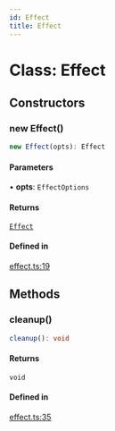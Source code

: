 ```yaml
---
id: Effect
title: Effect
---
```


# Class: Effect

## Constructors

### new Effect()

```ts
new Effect(opts): Effect
```

#### Parameters

• **opts**: `EffectOptions`

#### Returns

[`Effect`](effect.md)

#### Defined in

[effect.ts:19](https://github.com/TanStack/store/blob/main/packages/store/src/effect.ts#L19)

## Methods

### cleanup()

```ts
cleanup(): void
```

#### Returns

`void`

#### Defined in

[effect.ts:35](https://github.com/TanStack/store/blob/main/packages/store/src/effect.ts#L35)
